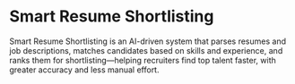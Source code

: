 # Smart Resume Shortlisting
Smart Resume Shortlisting is an AI-driven system that parses resumes and job descriptions, matches candidates based on skills and experience, and ranks them for shortlisting—helping recruiters find top talent faster, with greater accuracy and less manual effort.
